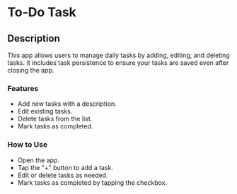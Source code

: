 # To-Do Task

## Description
This app allows users to manage daily tasks by adding, editing, and deleting tasks. It includes task persistence to ensure your tasks are saved even after closing the app.

### Features

*   Add new tasks with a description.
*   Edit existing tasks.
*   Delete tasks from the list.
*   Mark tasks as completed.

### How to Use

*   Open the app.
*   Tap the "+" button to add a task.
*   Edit or delete tasks as needed.
*   Mark tasks as completed by tapping the checkbox.
